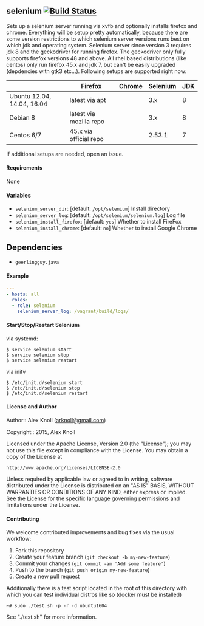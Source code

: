 ## selenium [![Build Status](https://travis-ci.org/MassiveHiggsField/ansible-role-selenium.svg?branch=master)](https://travis-ci.org/MassiveHiggsField/ansible-role-selenium)

Sets up a selenium server running via xvfb and optionally installs firefox and chrome. Everything will be setup pretty automatically, because there are some version restrictions to which 
selenium server versions runs best on which jdk and operating system. Selenium server since version 3 requires jdk 8 and the geckodriver for running firefox. The geckodriver only fully supports
firefox versions 48 and above. All rhel based distributions (like centos) only run firefox 45.x and jdk 7, but can't be easily upgraded (depdencies with gtk3 etc...). Following setups are 
supported right now:

|                             | Firefox                 | Chrome | Selenium | JDK  |
| --------------------------- | ----------------------- | ------ | -------- | ---- |
| Ubuntu 12.04, 14.04, 16.04  | latest via apt          |        | 3.x      | 8    |
| Debian 8                    | latest via mozilla repo |        | 3.x      | 8    |
| Centos 6/7                  | 45.x via official repo  |        | 2.53.1   | 7    | 

If additional setups are needed, open an issue. 

#### Requirements

None

#### Variables

* `selenium_server_dir`: [default: `/opt/selenium`] Install directory
* `selenium_server_log`: [default: `/opt/selenium/selenium.log`] Log file
* `selenium_install_firefox`: [default: `yes`] Whether to install FireFox
* `selenium_install_chrome`: [default: `no`] Whether to install Google Chrome

## Dependencies

* `geerlingguy.java`

#### Example

```yaml
---
- hosts: all
  roles:
  - role: selenium
    selenium_server_log: /vagrant/build/logs/
```

#### Start/Stop/Restart Selenium

via systemd:

```
$ service selenium start
$ service selenium stop
$ service selenium restart
```

via initv

```
$ /etc/init.d/selenium start
$ /etc/init.d/selenium stop
$ /etc/init.d/selenium restart
```

#### License and Author

Author:: Alex Knoll (arknoll@gmail.com)

Copyright:: 2015, Alex Knoll

Licensed under the Apache License, Version 2.0 (the "License");
you may not use this file except in compliance with the License.
You may obtain a copy of the License at

    http://www.apache.org/licenses/LICENSE-2.0

Unless required by applicable law or agreed to in writing, software
distributed under the License is distributed on an "AS IS" BASIS,
WITHOUT WARRANTIES OR CONDITIONS OF ANY KIND, either express or implied.
See the License for the specific language governing permissions and
limitations under the License.

#### Contributing

We welcome contributed improvements and bug fixes via the usual workflow:

1. Fork this repository
2. Create your feature branch (`git checkout -b my-new-feature`)
3. Commit your changes (`git commit -am 'Add some feature'`)
4. Push to the branch (`git push origin my-new-feature`)
5. Create a new pull request

Additionally there is a test script located in the root of this directory with which you can test individual distros like so (docker must be installed)

    ~# sudo ./test.sh -p -r -d ubuntu1604
    
See "./test.sh" for more information.